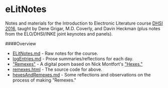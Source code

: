 # eLitNotes

Notes and materials for the Introduction to Electronic Literature course [DHSI 2016](http://dhsi.org/), taught by Dene Grigar, M.D. Coverly, and Davin Heckman (plus notes from the ELO/DHSI/INKE joint keynotes and panels).

####Overview

* [ELitNotes.md](ELitNotes.md) - Raw notes for the course.
* [logEntries.md](logEntries.md) - Prose summaries/reflections for each day.
* ["Remexes"](http://eltiffster.github.io/eLitNotes/remexes) - A digital poem based on Nick Montfort's ["Hexes."](http://nickm.com/poems/hexes)
* [remexes.html](remexes.html) - The source code for above.
* [hexesAndRemexes.md](hexesAndRemexes.md) - Some reflections and observations on the process of making "Remexes."
